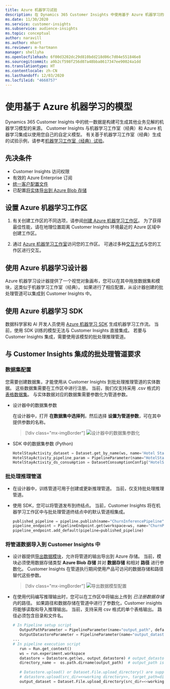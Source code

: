 ```yaml
---
title: Azure 机器学习试验
description: 在 Dynamics 365 Customer Insights 中使用基于 Azure 机器学习的模型。
ms.date: 11/30/2020
ms.service: customer-insights
ms.subservice: audience-insights
ms.topic: conceptual
author: naravill
ms.author: mhart
ms.reviewer: m-hartmann
manager: shellyha
ms.openlocfilehash: 6f00d3202dc29d810bdd218d06c7d04e551846e8
ms.sourcegitcommit: a9b2cf598f256d07a48bba8617347ee90024a1dd
ms.translationtype: HT
ms.contentlocale: zh-CN
ms.lasthandoff: 12/03/2020
ms.locfileid: "4668757"
---
```

# <a name="use-azure-machine-learning-based-models"></a>使用基于 Azure 机器学习的模型

Dynamics 365 Customer Insights 中的统一数据是构建可生成其他业务见解的机器学习模型的来源。 Customer Insights 与机器学习工作室（经典）和 Azure 机器学习集成以使用您自己的自定义模型。 有关基于机器学习工作室（经典）生成的试验示例，请参考[机器学习工作室（经典）试验](machine-learning-studio-experiments.md)。 

## <a name="prerequisites"></a>先决条件

- Customer Insights 访问权限
- 有效的 Azure Enterprise 订阅
- [统一客户配置文件](data-unification.md)
- 已配置[将实体导出到 Azure Blob 存储](export-azure-blob-storage.md)

## <a name="set-up-azure-machine-learning-workspace"></a>设置 Azure 机器学习工作区

1. 有关创建工作区的不同选项，请参阅[创建 Azure 机器学习工作区](https://docs.microsoft.com/azure/machine-learning/concept-workspace#-create-a-workspace)。 为了获得最佳性能，请在地理位置距离 Customer Insights 环境最近的 Azure 区域中创建工作区。

1. 通过 [Azure 机器学习工作室](https://ml.azure.com/)访问您的工作区。 可通过多种[交互方式](https://docs.microsoft.com/azure/machine-learning/concept-workspace#tools-for-workspace-interaction)与您的工作区进行交互。

## <a name="work-with-azure-machine-learning-designer"></a>使用 Azure 机器学习设计器

Azure 机器学习设计器提供了一个视觉对象画布，您可以在其中拖放数据集和模块，这类似于机器学习工作室（经典）。 如果进行了相应配置，从设计器创建的批处理管道可以集成到 Customer Insights 中。 
   
## <a name="working-with-azure-machine-learning-sdk"></a>使用 Azure 机器学习 SDK

数据科学家和 AI 开发人员使用 [Azure 机器学习 SDK](https://docs.microsoft.com/python/api/overview/azure/ml/?view=azure-ml-py&preserve-view=true) 生成机器学习工作流。 当前，使用 SDK 训练的模型无法与 Customer Insights 直接集成。 若要与 Customer Insights 集成，需要使用该模型的批处理推理管道。

## <a name="batch-pipeline-requirements-to-integrate-with-customer-insights"></a>与 Customer Insights 集成的批处理管道要求

### <a name="dataset-configuration"></a>数据集配置

您需要创建数据集，才能使用从 Customer Insights 到批处理推理管道的实体数据。 这些数据集需要在工作区中进行注册。 当前，我们仅支持采用 .csv 格式的[表格数据集](https://docs.microsoft.com/azure/machine-learning/how-to-create-register-datasets#tabulardataset)。 与实体数据对应的数据集需要参数化为管道参数。
   
* 设计器中的数据集参数
   
     在设计器中，打开 **在数据集中选择列**，然后选择 **设置为管道参数**，可在其中提供参数的名称。

     > [!div class="mx-imgBorder"]
     > ![设计器中的数据集参数化](media/intelligence-designer-dataset-parameters.png "设计器中的数据集参数化")
   
* SDK 中的数据集参数 (Python)
   
   ```python
   HotelStayActivity_dataset = Dataset.get_by_name(ws, name='Hotel Stay Activity Data')
   HotelStayActivity_pipeline_param = PipelineParameter(name="HotelStayActivity_pipeline_param", default_value=HotelStayActivity_dataset)
   HotelStayActivity_ds_consumption = DatasetConsumptionConfig("HotelStayActivity_dataset", HotelStayActivity_pipeline_param)
   ```

### <a name="batch-inference-pipeline"></a>批处理推理管道
  
* 在设计器中，训练管道可用于创建或更新推理管道。 当前，仅支持批处理推理管道。

* 使用 SDK，您可以将管道发布到终结点。 当前，Customer Insights 将在机器学习工作区中与批处理管道终结点中的默认管道相集成。
   
   ```python
   published_pipeline = pipeline.publish(name="ChurnInferencePipeline", description="Published Churn Inference pipeline")
   pipeline_endpoint = PipelineEndpoint.get(workspace=ws, name="ChurnPipelineEndpoint") 
   pipeline_endpoint.add_default(pipeline=published_pipeline)
   ```

### <a name="import-pipeline-data-into-customer-insights"></a>将管道数据导入到 Customer Insights 中

* 设计器提供[导出数据模块](https://docs.microsoft.com/azure/machine-learning/algorithm-module-reference/export-data)，允许将管道的输出导出到 Azure 存储。 当前，模块必须使用数据存储类型 **Azure Blob 存储** 并对 **数据存储** 和相对 **路径** 进行参数化。 Customer Insights 在管道执行期间使用产品可访问的数据存储和路径替代这些参数。
   > [!div class="mx-imgBorder"]
   > ![导出数据模型配置](media/intelligence-designer-importdata.png "导出数据模型配置")
   
* 在使用代码编写推理输出时，您可以在工作区中将输出上传到 *已注册数据存储* 内的路径。 如果路径和数据存储在管道中进行了参数化，Customer insights 将能够读取和导入推理输出。 当前，支持采用 csv 格式的单个表格输出。 路径必须包含目录和文件名。

   ```python
   # In Pipeline setup script
      OutputPathParameter = PipelineParameter(name="output_path", default_value="HotelChurnOutput/HotelChurnOutput.csv")
      OutputDatastoreParameter = PipelineParameter(name="output_datastore", default_value="workspaceblobstore")
   ...
   # In pipeline execution script
      run = Run.get_context()
      ws = run.experiment.workspace
      datastore = Datastore.get(ws, output_datastore) # output_datastore is parameterized
      directory_name =  os.path.dirname(output_path)  # output_path is parameterized.
      
      # Datastore.upload() or Dataset.File.upload_directory() are supported methods to uplaod the data
      # datastore.upload(src_dir=<<working directory>>, target_path=directory_name, overwrite=False, show_progress=True)
      output_dataset = Dataset.File.upload_directory(src_dir=<<working directory>>, target = (datastore, directory_name)) # Remove trailing "/" from directory_name
   ```
